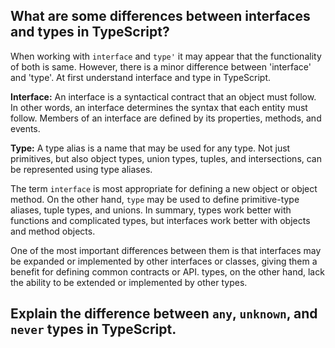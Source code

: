 ## What are some differences between interfaces and types in TypeScript?

When working with `interface` and `type'` it may appear that the functionality of both is same. However, there is a minor difference between 'interface' and 'type'. At first understand interface and type in TypeScript.

**Interface:** An interface is a syntactical contract that an object must follow. In other words, an interface determines the syntax that each entity must follow. Members of an interface are defined by its properties, methods, and events.

**Type:** A type alias is a name that may be used for any type. Not just primitives, but also object types, union types, tuples, and intersections, can be represented using type aliases.

The term `interface` is most appropriate for defining a new object or object method. On the other hand, `type` may be used to define primitive-type aliases, tuple types, and unions. In summary, types work better with functions and complicated types, but interfaces work better with objects and method objects.

One of the most important differences between them is that interfaces may be expanded or implemented by other interfaces or classes, giving them a benefit for defining common contracts or API. types, on the other hand, lack the ability to be extended or implemented by other types.

## Explain the difference between `any`, `unknown`, and `never` types in TypeScript.
